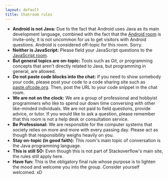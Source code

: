 ```yaml
---
layout: default
title: Chatroom rules
---
```


 * **Android is not Java:** Due to the fact that Android uses Java as its main development language, combined with the fact that the [Android room](https://chat.stackoverflow.com/rooms/15/android) is invite-only, it is not uncommon for us to get visitors with Android questions. Android is considered off-topic for this room. Sorry.
 * **Neither is JavaScript:** Please field your JavaScript questions to the [JavaScript room](https://chat.stackoverflow.com/rooms/17/javascript).
 * **But general topics are on-topic:** Tools such as Git, or programming concepts that aren't directly related to Java, but programming in general, are allowed.
 * **Do not paste code blocks into the chat:** If you need to show somebody your code, please post your code to a code sharing site such as [paste.ofcode.org](https://paste.ofcode.org/). Then, post the URL to your code snippet in the chat room.
 * **We are not on the clock:** We are a group of professional and hobbyist programmers who like to spend our down time conversing with other like-minded individuals. We are not paid to field questions, provide advice, or tutor. If you would like to ask a question, please remember that this room is not a help desk or consultation service.
 * **Be Professional:** We are responsible for the computer systems that society relies on more and more with every passing day. Please act as though that responsibility weighs heavily on you.
 * **Stay on-topic (in good faith):** This room's main topic of conversation is the Java programming language.
 * **This is still SO:** Even though this is not part of Stackoverflow's main site, the rules still apply here.
 * **Have fun:** This is the obligatory final rule whose purpose is to lighten the mood and welcome you into the group. Consider yourself welcomed. xD
